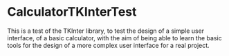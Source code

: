# CalculatorTKInterTest

This is a test of the TKInter library, to test the design of a simple user interface, of a basic calculator, with the aim of being able to learn the basic tools for the design of a more complex user interface for a real project.
